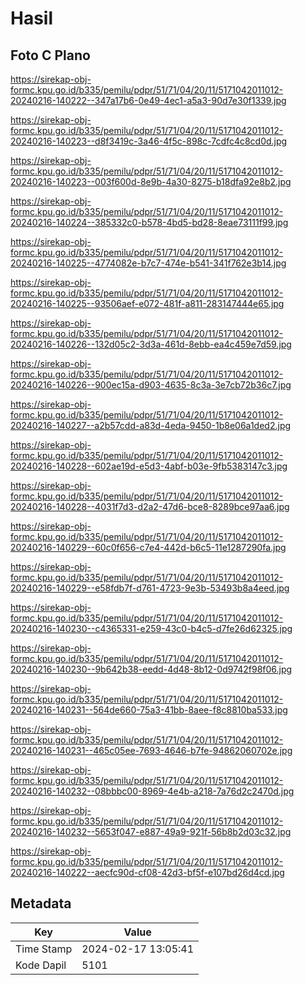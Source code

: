# Hasil

## Foto C Plano

https://sirekap-obj-formc.kpu.go.id/b335/pemilu/pdpr/51/71/04/20/11/5171042011012-20240216-140222--347a17b6-0e49-4ec1-a5a3-90d7e30f1339.jpg

https://sirekap-obj-formc.kpu.go.id/b335/pemilu/pdpr/51/71/04/20/11/5171042011012-20240216-140223--d8f3419c-3a46-4f5c-898c-7cdfc4c8cd0d.jpg

https://sirekap-obj-formc.kpu.go.id/b335/pemilu/pdpr/51/71/04/20/11/5171042011012-20240216-140223--003f600d-8e9b-4a30-8275-b18dfa92e8b2.jpg

https://sirekap-obj-formc.kpu.go.id/b335/pemilu/pdpr/51/71/04/20/11/5171042011012-20240216-140224--385332c0-b578-4bd5-bd28-8eae73111f99.jpg

https://sirekap-obj-formc.kpu.go.id/b335/pemilu/pdpr/51/71/04/20/11/5171042011012-20240216-140225--4774082e-b7c7-474e-b541-341f762e3b14.jpg

https://sirekap-obj-formc.kpu.go.id/b335/pemilu/pdpr/51/71/04/20/11/5171042011012-20240216-140225--93506aef-e072-481f-a811-283147444e65.jpg

https://sirekap-obj-formc.kpu.go.id/b335/pemilu/pdpr/51/71/04/20/11/5171042011012-20240216-140226--132d05c2-3d3a-461d-8ebb-ea4c459e7d59.jpg

https://sirekap-obj-formc.kpu.go.id/b335/pemilu/pdpr/51/71/04/20/11/5171042011012-20240216-140226--900ec15a-d903-4635-8c3a-3e7cb72b36c7.jpg

https://sirekap-obj-formc.kpu.go.id/b335/pemilu/pdpr/51/71/04/20/11/5171042011012-20240216-140227--a2b57cdd-a83d-4eda-9450-1b8e06a1ded2.jpg

https://sirekap-obj-formc.kpu.go.id/b335/pemilu/pdpr/51/71/04/20/11/5171042011012-20240216-140228--602ae19d-e5d3-4abf-b03e-9fb5383147c3.jpg

https://sirekap-obj-formc.kpu.go.id/b335/pemilu/pdpr/51/71/04/20/11/5171042011012-20240216-140228--4031f7d3-d2a2-47d6-bce8-8289bce97aa6.jpg

https://sirekap-obj-formc.kpu.go.id/b335/pemilu/pdpr/51/71/04/20/11/5171042011012-20240216-140229--60c0f656-c7e4-442d-b6c5-11e1287290fa.jpg

https://sirekap-obj-formc.kpu.go.id/b335/pemilu/pdpr/51/71/04/20/11/5171042011012-20240216-140229--e58fdb7f-d761-4723-9e3b-53493b8a4eed.jpg

https://sirekap-obj-formc.kpu.go.id/b335/pemilu/pdpr/51/71/04/20/11/5171042011012-20240216-140230--c4365331-e259-43c0-b4c5-d7fe26d62325.jpg

https://sirekap-obj-formc.kpu.go.id/b335/pemilu/pdpr/51/71/04/20/11/5171042011012-20240216-140230--9b642b38-eedd-4d48-8b12-0d9742f98f06.jpg

https://sirekap-obj-formc.kpu.go.id/b335/pemilu/pdpr/51/71/04/20/11/5171042011012-20240216-140231--564de660-75a3-41bb-8aee-f8c8810ba533.jpg

https://sirekap-obj-formc.kpu.go.id/b335/pemilu/pdpr/51/71/04/20/11/5171042011012-20240216-140231--465c05ee-7693-4646-b7fe-94862060702e.jpg

https://sirekap-obj-formc.kpu.go.id/b335/pemilu/pdpr/51/71/04/20/11/5171042011012-20240216-140232--08bbbc00-8969-4e4b-a218-7a76d2c2470d.jpg

https://sirekap-obj-formc.kpu.go.id/b335/pemilu/pdpr/51/71/04/20/11/5171042011012-20240216-140232--5653f047-e887-49a9-921f-56b8b2d03c32.jpg

https://sirekap-obj-formc.kpu.go.id/b335/pemilu/pdpr/51/71/04/20/11/5171042011012-20240216-140222--aecfc90d-cf08-42d3-bf5f-e107bd26d4cd.jpg


## Metadata

| Key        | Value               |
| ---------- | ------------------- |
| Time Stamp | 2024-02-17 13:05:41 |
| Kode Dapil | 5101                |



